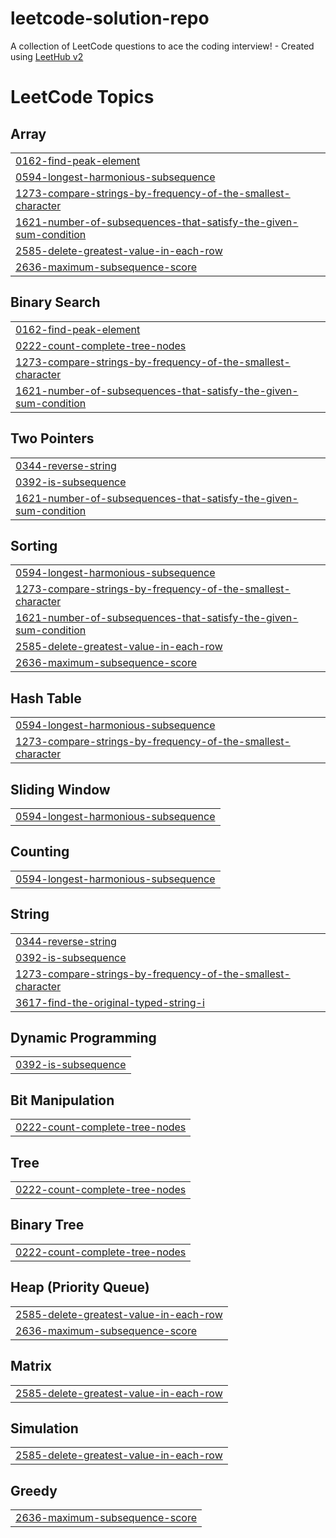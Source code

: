 # leetcode-solution-repo
A collection of LeetCode questions to ace the coding interview! - Created using [LeetHub v2](https://github.com/arunbhardwaj/LeetHub-2.0)

<!---LeetCode Topics Start-->
# LeetCode Topics
## Array
|  |
| ------- |
| [0162-find-peak-element](https://github.com/sachendrapatel4/leetcode-solution-repo/tree/master/0162-find-peak-element) |
| [0594-longest-harmonious-subsequence](https://github.com/sachendrapatel4/leetcode-solution-repo/tree/master/0594-longest-harmonious-subsequence) |
| [1273-compare-strings-by-frequency-of-the-smallest-character](https://github.com/sachendrapatel4/leetcode-solution-repo/tree/master/1273-compare-strings-by-frequency-of-the-smallest-character) |
| [1621-number-of-subsequences-that-satisfy-the-given-sum-condition](https://github.com/sachendrapatel4/leetcode-solution-repo/tree/master/1621-number-of-subsequences-that-satisfy-the-given-sum-condition) |
| [2585-delete-greatest-value-in-each-row](https://github.com/sachendrapatel4/leetcode-solution-repo/tree/master/2585-delete-greatest-value-in-each-row) |
| [2636-maximum-subsequence-score](https://github.com/sachendrapatel4/leetcode-solution-repo/tree/master/2636-maximum-subsequence-score) |
## Binary Search
|  |
| ------- |
| [0162-find-peak-element](https://github.com/sachendrapatel4/leetcode-solution-repo/tree/master/0162-find-peak-element) |
| [0222-count-complete-tree-nodes](https://github.com/sachendrapatel4/leetcode-solution-repo/tree/master/0222-count-complete-tree-nodes) |
| [1273-compare-strings-by-frequency-of-the-smallest-character](https://github.com/sachendrapatel4/leetcode-solution-repo/tree/master/1273-compare-strings-by-frequency-of-the-smallest-character) |
| [1621-number-of-subsequences-that-satisfy-the-given-sum-condition](https://github.com/sachendrapatel4/leetcode-solution-repo/tree/master/1621-number-of-subsequences-that-satisfy-the-given-sum-condition) |
## Two Pointers
|  |
| ------- |
| [0344-reverse-string](https://github.com/sachendrapatel4/leetcode-solution-repo/tree/master/0344-reverse-string) |
| [0392-is-subsequence](https://github.com/sachendrapatel4/leetcode-solution-repo/tree/master/0392-is-subsequence) |
| [1621-number-of-subsequences-that-satisfy-the-given-sum-condition](https://github.com/sachendrapatel4/leetcode-solution-repo/tree/master/1621-number-of-subsequences-that-satisfy-the-given-sum-condition) |
## Sorting
|  |
| ------- |
| [0594-longest-harmonious-subsequence](https://github.com/sachendrapatel4/leetcode-solution-repo/tree/master/0594-longest-harmonious-subsequence) |
| [1273-compare-strings-by-frequency-of-the-smallest-character](https://github.com/sachendrapatel4/leetcode-solution-repo/tree/master/1273-compare-strings-by-frequency-of-the-smallest-character) |
| [1621-number-of-subsequences-that-satisfy-the-given-sum-condition](https://github.com/sachendrapatel4/leetcode-solution-repo/tree/master/1621-number-of-subsequences-that-satisfy-the-given-sum-condition) |
| [2585-delete-greatest-value-in-each-row](https://github.com/sachendrapatel4/leetcode-solution-repo/tree/master/2585-delete-greatest-value-in-each-row) |
| [2636-maximum-subsequence-score](https://github.com/sachendrapatel4/leetcode-solution-repo/tree/master/2636-maximum-subsequence-score) |
## Hash Table
|  |
| ------- |
| [0594-longest-harmonious-subsequence](https://github.com/sachendrapatel4/leetcode-solution-repo/tree/master/0594-longest-harmonious-subsequence) |
| [1273-compare-strings-by-frequency-of-the-smallest-character](https://github.com/sachendrapatel4/leetcode-solution-repo/tree/master/1273-compare-strings-by-frequency-of-the-smallest-character) |
## Sliding Window
|  |
| ------- |
| [0594-longest-harmonious-subsequence](https://github.com/sachendrapatel4/leetcode-solution-repo/tree/master/0594-longest-harmonious-subsequence) |
## Counting
|  |
| ------- |
| [0594-longest-harmonious-subsequence](https://github.com/sachendrapatel4/leetcode-solution-repo/tree/master/0594-longest-harmonious-subsequence) |
## String
|  |
| ------- |
| [0344-reverse-string](https://github.com/sachendrapatel4/leetcode-solution-repo/tree/master/0344-reverse-string) |
| [0392-is-subsequence](https://github.com/sachendrapatel4/leetcode-solution-repo/tree/master/0392-is-subsequence) |
| [1273-compare-strings-by-frequency-of-the-smallest-character](https://github.com/sachendrapatel4/leetcode-solution-repo/tree/master/1273-compare-strings-by-frequency-of-the-smallest-character) |
| [3617-find-the-original-typed-string-i](https://github.com/sachendrapatel4/leetcode-solution-repo/tree/master/3617-find-the-original-typed-string-i) |
## Dynamic Programming
|  |
| ------- |
| [0392-is-subsequence](https://github.com/sachendrapatel4/leetcode-solution-repo/tree/master/0392-is-subsequence) |
## Bit Manipulation
|  |
| ------- |
| [0222-count-complete-tree-nodes](https://github.com/sachendrapatel4/leetcode-solution-repo/tree/master/0222-count-complete-tree-nodes) |
## Tree
|  |
| ------- |
| [0222-count-complete-tree-nodes](https://github.com/sachendrapatel4/leetcode-solution-repo/tree/master/0222-count-complete-tree-nodes) |
## Binary Tree
|  |
| ------- |
| [0222-count-complete-tree-nodes](https://github.com/sachendrapatel4/leetcode-solution-repo/tree/master/0222-count-complete-tree-nodes) |
## Heap (Priority Queue)
|  |
| ------- |
| [2585-delete-greatest-value-in-each-row](https://github.com/sachendrapatel4/leetcode-solution-repo/tree/master/2585-delete-greatest-value-in-each-row) |
| [2636-maximum-subsequence-score](https://github.com/sachendrapatel4/leetcode-solution-repo/tree/master/2636-maximum-subsequence-score) |
## Matrix
|  |
| ------- |
| [2585-delete-greatest-value-in-each-row](https://github.com/sachendrapatel4/leetcode-solution-repo/tree/master/2585-delete-greatest-value-in-each-row) |
## Simulation
|  |
| ------- |
| [2585-delete-greatest-value-in-each-row](https://github.com/sachendrapatel4/leetcode-solution-repo/tree/master/2585-delete-greatest-value-in-each-row) |
## Greedy
|  |
| ------- |
| [2636-maximum-subsequence-score](https://github.com/sachendrapatel4/leetcode-solution-repo/tree/master/2636-maximum-subsequence-score) |
<!---LeetCode Topics End-->